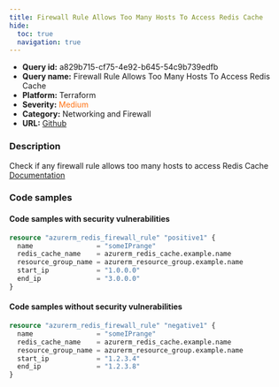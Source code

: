 ```yaml
---
title: Firewall Rule Allows Too Many Hosts To Access Redis Cache
hide:
  toc: true
  navigation: true
---
```


<style>
  .highlight .hll {
    background-color: #ff171742;
  }
  .md-content {
    max-width: 1100px;
    margin: 0 auto;
  }
</style>

-   **Query id:** a829b715-cf75-4e92-b645-54c9b739edfb
-   **Query name:** Firewall Rule Allows Too Many Hosts To Access Redis Cache
-   **Platform:** Terraform
-   **Severity:** <span style="color:#ff7213">Medium</span>
-   **Category:** Networking and Firewall
-   **URL:** [Github](https://github.com/Checkmarx/kics/tree/master/assets/queries/terraform/azure/firewall_rule_allows_too_many_hosts_to_access_redis_cache)

### Description
Check if any firewall rule allows too many hosts to access Redis Cache<br>
[Documentation](https://registry.terraform.io/providers/hashicorp/azurerm/latest/docs/resources/redis_firewall_rule)

### Code samples
#### Code samples with security vulnerabilities
```tf title="Positive test num. 1 - tf file" hl_lines="5"
resource "azurerm_redis_firewall_rule" "positive1" {
  name                = "someIPrange"
  redis_cache_name    = azurerm_redis_cache.example.name
  resource_group_name = azurerm_resource_group.example.name
  start_ip            = "1.0.0.0"
  end_ip              = "3.0.0.0"
}
```


#### Code samples without security vulnerabilities
```tf title="Negative test num. 1 - tf file"
resource "azurerm_redis_firewall_rule" "negative1" {
  name                = "someIPrange"
  redis_cache_name    = azurerm_redis_cache.example.name
  resource_group_name = azurerm_resource_group.example.name
  start_ip            = "1.2.3.4"
  end_ip              = "1.2.3.8"
}
```
